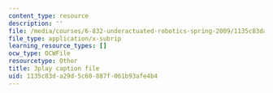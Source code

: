 ```yaml
---
content_type: resource
description: ''
file: /media/courses/6-832-underactuated-robotics-spring-2009/1135c83da29d5c60887f061b93afe4b4_6v3Ln2ACtqI.vtt
file_type: application/x-subrip
learning_resource_types: []
ocw_type: OCWFile
resourcetype: Other
title: 3play caption file
uid: 1135c83d-a29d-5c60-887f-061b93afe4b4
---
```

